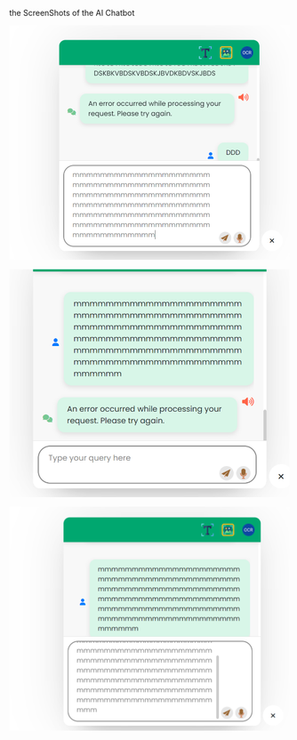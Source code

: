 the ScreenShots of the AI Chatbot

![alt text]({1B0B450A-23E6-4373-9620-FD6770D0A662}.png)

![alt text]({D26D8D00-3288-4496-B785-9DD0A264FD77}.png)
<!-- the gap between the textbox and ai generated text -->

![alt text]({EAC06C56-E93A-4189-BCFA-501E2ACE683D}.png)
<!-- the textbox increase size to a particular height and then becomes scrollable -->